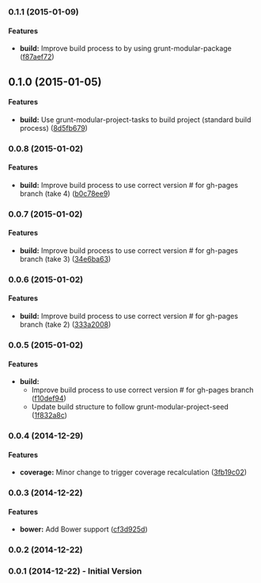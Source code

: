 <a name="0.1.6"></a>
### 0.1.1 (2015-01-09)


#### Features

* **build:** Improve build process to by using grunt-modular-package ([f87aef72](http://github.com/uglow/angular-form-lib/commit/f87aef729405bb773a00899bb9a946178a97f074))


<a name="0.1.0"></a>
## 0.1.0 (2015-01-05)


#### Features

* **build:** Use grunt-modular-project-tasks to build project (standard build process) ([8d5fb679](http://github.com/uglow/angular-form-lib/commit/8d5fb6795fb446fdf17f19571cdd9a07fafd4275))


<a name="0.0.8"></a>
### 0.0.8 (2015-01-02)


#### Features

* **build:** Improve build process to use correct version # for gh-pages branch (take 4) ([b0c78ee9](http://github.com/uglow/angular-form-lib/commit/b0c78ee96f62c6f04e7df9ba5444b7855b9ae98f))


<a name="0.0.7"></a>
### 0.0.7 (2015-01-02)


#### Features

* **build:** Improve build process to use correct version # for gh-pages branch (take 3) ([34e6ba63](http://github.com/uglow/angular-form-lib/commit/34e6ba6317eec506bb4939b6d46fef01da771de8))


<a name="0.0.6"></a>
### 0.0.6 (2015-01-02)


#### Features

* **build:** Improve build process to use correct version # for gh-pages branch (take 2) ([333a2008](http://github.com/uglow/angular-form-lib/commit/333a2008ff3251aa3223a45fc0faf6029f0d7151))


<a name="0.0.5"></a>
### 0.0.5 (2015-01-02)


#### Features

* **build:**
  * Improve build process to use correct version # for gh-pages branch ([f10def94](http://github.com/uglow/angular-form-lib/commit/f10def94118eab96ee15fc3a97f32882c7f46a28))
  * Update build structure to follow grunt-modular-project-seed ([1f832a8c](http://github.com/uglow/angular-form-lib/commit/1f832a8cb473cc163d4d255886d2d1af843ff2dc))


<a name="0.0.4"></a>
### 0.0.4 (2014-12-29)


#### Features

* **coverage:** Minor change to trigger coverage recalculation ([3fb19c02](http://github.com/uglow/angular-form-lib/commit/3fb19c02e3170ecac4499fa2b73d84f63befc9bc))


<a name="0.0.3"></a>
### 0.0.3 (2014-12-22)


#### Features

* **bower:** Add Bower support ([cf3d925d](http://github.com/uglow/angular-form-lib/commit/cf3d925d45009bad288401d7a04bb29a84b96412))


<a name="0.0.2"></a>
### 0.0.2 (2014-12-22)


<a name="0.0.1"></a>
### 0.0.1 (2014-12-22) - Initial Version


